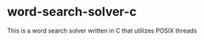 word-search-solver-c
====================

This is a word search solver written in C that utilizes POSIX threads
